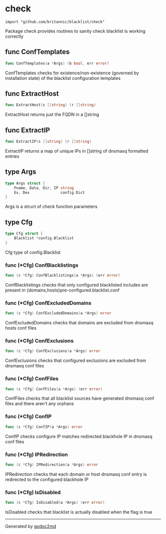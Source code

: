 
# check
    import "github.com/britannic/blacklist/check"

Package check provides routines to sanity check blacklist is working correctly






## func ConfTemplates
``` go
func ConfTemplates(a *Args) (b bool, err error)
```
ConfTemplates checks for existence/non-existence (governed by installation state) of the blacklist configuration templates


## func ExtractHost
``` go
func ExtractHost(s []string) (r []string)
```
ExtractHost returns just the FQDN in a []string


## func ExtractIP
``` go
func ExtractIP(s []string) (r []string)
```
ExtractIP returns a map of unique IPs in []string of dnsmasq formatted entries



## type Args
``` go
type Args struct {
    Fname, Data, Dir, IP string
    Ex, Dex              config.Dict
}
```
Args is a struct of check function parameters











## type Cfg
``` go
type Cfg struct {
    Blacklist *config.Blacklist
}
```
Cfg type of config.Blacklist











### func (\*Cfg) ConfBlacklistings
``` go
func (c *Cfg) ConfBlacklistings(a *Args) (err error)
```
ConfBlacklistings checks that only configured blacklisted includes are present in {domains,hosts}pre-configured.blacklist.conf



### func (\*Cfg) ConfExcludedDomains
``` go
func (c *Cfg) ConfExcludedDomains(a *Args) error
```
ConfExcludedDomains checks that domains are excluded from dnsmasq hosts conf files



### func (\*Cfg) ConfExclusions
``` go
func (c *Cfg) ConfExclusions(a *Args) error
```
ConfExclusions checks that configured exclusions are excluded from dnsmasq conf files



### func (\*Cfg) ConfFiles
``` go
func (c *Cfg) ConfFiles(a *Args) (err error)
```
ConfFiles checks that all blacklist sources have generated dnsmasq conf files and there aren't any orphans



### func (\*Cfg) ConfIP
``` go
func (c *Cfg) ConfIP(a *Args) error
```
ConfIP checks configure IP matches redirected blackhole IP in dnsmasq conf files



### func (\*Cfg) IPRedirection
``` go
func (c *Cfg) IPRedirection(a *Args) error
```
IPRedirection checks that each domain or host dnsmasq conf entry is redirected to the configured blackhole IP



### func (\*Cfg) IsDisabled
``` go
func (c *Cfg) IsDisabled(a *Args) (err error)
```
IsDisabled checks that blacklist is actually disabled when the flag is true









- - -
Generated by [godoc2md](http://godoc.org/github.com/davecheney/godoc2md)